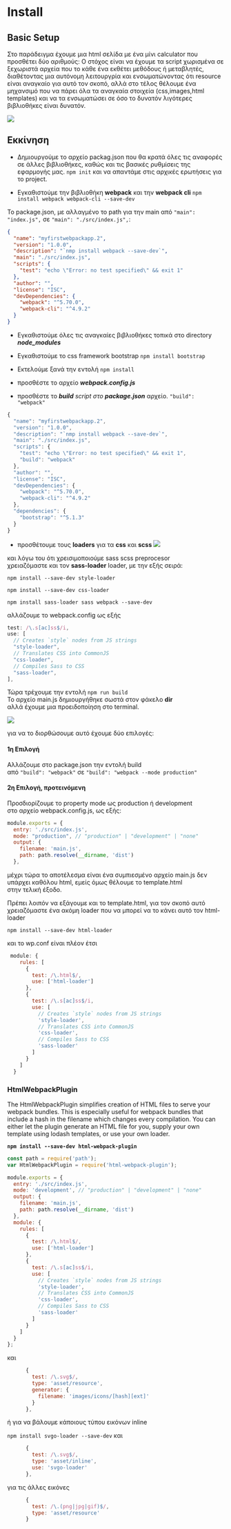 # Install

## Basic Setup

Στο παράδειγμα έχουμε μια html σελίδα με ένα μίνι calculator που προσθέτει δύο αριθμούς:
O στόχος είναι να έχουμε τα script χωρισμένα σε ξεχωριστά αρχεία που το κάθε ένα εκθέτει
μεθόδους ή μεταβλητές, διαθέτοντας μια αυτόνομη λειτουργρία και ενσωματώνοντας ότι resource είναι αναγκαίο για αυτό τον σκοπό, αλλά στο τέλος θέλουμε ένα μηχανσιμό που να πάρει όλα τα αναγκαία στοιχεία (css,images,html templates) και να τα ενσωματώσει σε όσο το δυνατόν λιγότερες βιβλιοθήκες είναι δυνατόν.

![](./doc/index.png)

## Εκκίνηση
- Δημιουργούμε το αρχείο packag.json  που θα κρατά όλες τις αναφορές σε άλλες βιβλιοθήκες, 
  καθώς και τις βασικές ρυθμίσεις της εφαρμογής μας.
  `npm init`
  και να απαντάμε στις αρχικές ερωτήσεις για το project.

- Εγκαθιστούμε την βιβλιοθήκη **webpack** και την **webpack cli**
  `npm install webpack webpack-cli --save-dev`


Το package.json, με αλλαγμένο το path για την main 
από `"main": "index.js",` 
σε `"main": "./src/index.js",`:

```json
{
  "name": "myfirstwebpackapp.2",
  "version": "1.0.0",
  "description": "`nmp install webpack --save-dev`",
  "main": "./src/index.js",
  "scripts": {
    "test": "echo \"Error: no test specified\" && exit 1"
  },
  "author": "",
  "license": "ISC",
  "devDependencies": {
    "webpack": "^5.70.0",
    "webpack-cli": "^4.9.2"
  }
}
```
- Εγκαθιστούμε όλες τις αναγκαίες βιβλιοθήκες τοπικά
στο directory ***node_modules***

- Εγκαθιστούμε το css framework bootstrap
`npm install bootstrap`

- Εκτελούμε ξανά την εντολή
`npm install`

- προσθέστε το αρχείο ***webpack.config.js***

- προσθέστε το ***build** script στο **package.json*** αρχείο.
   `"build": "webpack"`
```js
{
  "name": "myfirstwebpackapp.2",
  "version": "1.0.0",
  "description": "`nmp install webpack --save-dev`",
  "main": "./src/index.js",
  "scripts": {
    "test": "echo \"Error: no test specified\" && exit 1",
    "build": "webpack"
  },
  "author": "",
  "license": "ISC",
  "devDependencies": {
    "webpack": "^5.70.0",
    "webpack-cli": "^4.9.2"
  },
  "dependencies": {
    "bootstrap": "^5.1.3"
  }
}
```
- προσθέτουμε τους **loaders** για τα **css** και **scss**
![](./doc/wpcf-01.png)

και λόγω του ότι χρεισιμοποιούμε sass scss preprocesor  
χρειαζόμαστε και τον **sass-loader** loader, με την εξής σειρά:

`npm install --save-dev style-loader`

`npm install --save-dev css-loader`

`npm install sass-loader sass webpack --save-dev`

αλλάζουμε το webpack.config ως εξής

```js
test: /\.s[ac]ss$/i,
use: [
  // Creates `style` nodes from JS strings
  "style-loader",
  // Translates CSS into CommonJS
  "css-loader",
  // Compiles Sass to CSS
  "sass-loader",
],
```

Τώρα τρέχουμε την εντολή `npm run build`  
Το αρχείο main.js δημιουργήθηκε σωστά στον φάκελο **dir**  
αλλά έχουμε μια προειδοποίηση στο terminal.

![](./doc/wpcf-02.png)

για να το διορθώσουμε αυτό έχουμε δύο επιλογές:  

#### 1η Επιλογή
Αλλάζουμε στο package.json την εντολή build  
από `"build": "webpack"` σε `"build": "webpack --mode production"`

#### 2η Επιλογή, προτεινόμενη
Προσδιορίζουμε το property mode ως production ή development  
στο αρχείο webpack.config.js, ως εξής:

```js
module.exports = {
  entry: './src/index.js',
  mode: "production", // "production" | "development" | "none"
  output: {
    filename: 'main.js',
    path: path.resolve(__dirname, 'dist')
  },
```
μέχρι τώρα το αποτέλεσμα είναι ένα συμπιεσμένο αρχείο main.js
δεν υπάρχει καθόλου html, εμείς όμως θέλουμε το template.html  
στην τελική έξοδο.

Πρέπει λοιπόν να εξάγουμε και το template.html, για τον σκοπό αυτό  
χρειαζόμαστε ένα ακόμη loader που να μπορεί να το κάνει αυτό τον html-loader

`npm install --save-dev html-loader`

και το wp.conf είναι πλέον έτσι

```js
 module: {
    rules: [
      {
        test: /\.html$/,
        use: ['html-loader']
      },
      {
        test: /\.s[ac]ss$/i,
        use: [
          // Creates `style` nodes from JS strings
          'style-loader',
          // Translates CSS into CommonJS
          'css-loader',
          // Compiles Sass to CSS
          'sass-loader'
        ]
      }
    ]
  }
```  

### HtmlWebpackPlugin

The HtmlWebpackPlugin simplifies creation of HTML files to serve your webpack bundles. This is especially useful for webpack bundles that include a hash in the filename which changes every compilation. You can either let the plugin generate an HTML file for you, supply your own template using lodash templates, or use your own loader.

**`npm install --save-dev html-webpack-plugin`**

```js
const path = require('path');
var HtmlWebpackPlugin = require('html-webpack-plugin');

module.exports = {
  entry: './src/index.js',
  mode: 'development', // "production" | "development" | "none"
  output: {
    filename: 'main.js',
    path: path.resolve(__dirname, 'dist')
  },
  module: {
    rules: [
      {
        test: /\.html$/,
        use: ['html-loader']
      },
      {
        test: /\.s[ac]ss$/i,
        use: [
          // Creates `style` nodes from JS strings
          'style-loader',
          // Translates CSS into CommonJS
          'css-loader',
          // Compiles Sass to CSS
          'sass-loader'
        ]
      }
    ]
  }
};
```

και 
```js
      {
        test: /\.svg$/,
        type: 'asset/resource',
        generator: {
          filename: 'images/icons/[hash][ext]'
        }
      },
```
ή για να βάλουμε κάποιους τύπου εικόνων inline

`npm install svgo-loader --save-dev`
και
```js
      {
        test: /\.svg$/,
        type: 'asset/inline',
        use: 'svgo-loader'
      },
```
για τις άλλες εικόνες

```js
      {
        test: /\.(png|jpg|gif)$/,
        type: 'asset/resource'
      }
```      